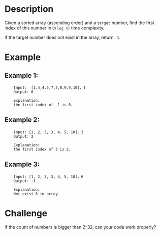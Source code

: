 # Description
Given a sorted array (ascending order) and a `target` number, find the first index of this number in `O(log n)` time complexity.

If the target number does not exist in the array, return `-1`.

# Example
## Example 1:
```
	Input:  [1,4,4,5,7,7,8,9,9,10]，1
	Output: 0
	
	Explanation: 
	the first index of  1 is 0.
```
## Example 2:
```
    Input: [1, 2, 3, 3, 4, 5, 10]，3
	Output: 2
	
	Explanation: 
	the first index of 3 is 2.
```
## Example 3:
```
	Input: [1, 2, 3, 3, 4, 5, 10]，6
	Output: -1
	
	Explanation: 
	Not exist 6 in array.
```
# Challenge
If the count of numbers is bigger than 2^32, can your code work properly?
